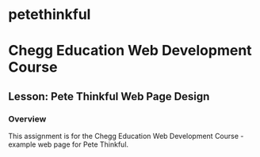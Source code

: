 # petethinkful

# Chegg Education Web Development Course

## Lesson: Pete Thinkful Web Page Design

### Overview

This assignment is for the Chegg Education Web Development Course - example web page for Pete Thinkful.
